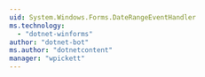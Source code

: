 ```yaml
---
uid: System.Windows.Forms.DateRangeEventHandler
ms.technology: 
  - "dotnet-winforms"
author: "dotnet-bot"
ms.author: "dotnetcontent"
manager: "wpickett"
---
```

